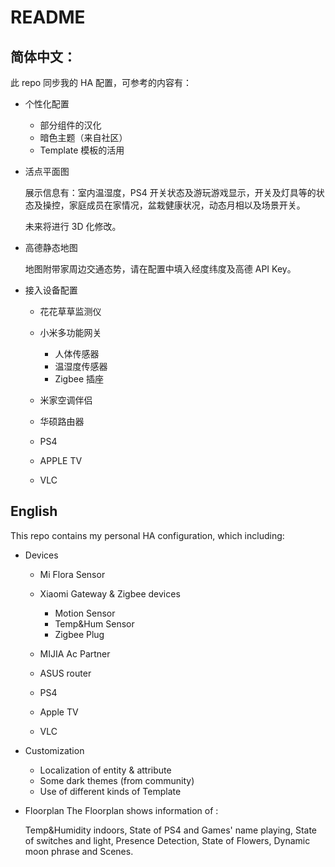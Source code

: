 # README
## 简体中文：
此 repo 同步我的 HA 配置，可参考的内容有：

- 个性化配置

    - 部分组件的汉化
    - 暗色主题（来自社区）
    - Template 模板的活用
 
- 活点平面图

    展示信息有：室内温湿度，PS4 开关状态及游玩游戏显示，开关及灯具等的状态及操控，家庭成员在家情况，盆栽健康状况，动态月相以及场景开关。
    
    未来将进行 3D 化修改。

- 高德静态地图
    
    地图附带家周边交通态势，请在配置中填入经度纬度及高德 API Key。
 
- 接入设备配置

    - 花花草草监测仪
    - 小米多功能网关
        
        - 人体传感器
        - 温湿度传感器
        - Zigbee 插座
        
    - 米家空调伴侣
    - 华硕路由器
    - PS4
    - APPLE TV
    - VLC
 
##  English
This repo contains my personal HA configuration, which including:

- Devices

    - Mi Flora Sensor
    - Xiaomi Gateway & Zigbee devices
            
        - Motion Sensor
        - Temp&Hum Sensor
        - Zigbee Plug
        

    - MIJIA Ac Partner
    - ASUS router
    - PS4
    - Apple TV
    - VLC

- Customization

    - Localization of entity & attribute
    - Some dark themes (from community)
    - Use of different kinds of Template
 
- Floorplan
    The Floorplan shows information of :
    
    Temp&Humidity indoors, State of PS4 and Games' name playing, State of switches and light, Presence Detection, State of Flowers, Dynamic moon phrase and Scenes.
 



